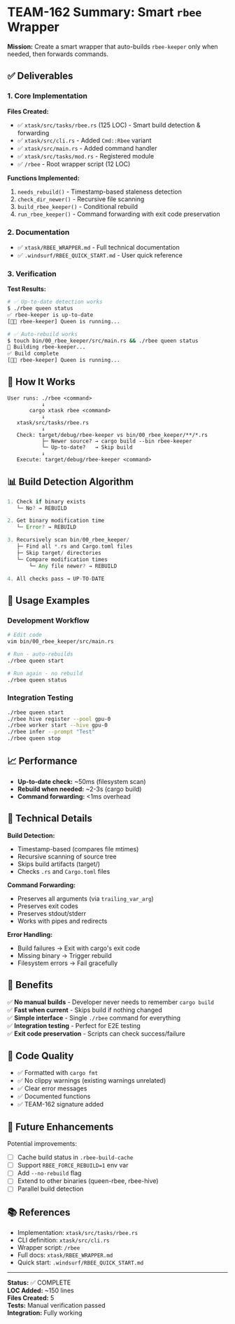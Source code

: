 # TEAM-162 Summary: Smart `rbee` Wrapper

**Mission:** Create a smart wrapper that auto-builds `rbee-keeper` only when needed, then forwards commands.

## ✅ Deliverables

### 1. Core Implementation

**Files Created:**
- ✅ `xtask/src/tasks/rbee.rs` (125 LOC) - Smart build detection & forwarding
- ✅ `xtask/src/cli.rs` - Added `Cmd::Rbee` variant
- ✅ `xtask/src/main.rs` - Added command handler
- ✅ `xtask/src/tasks/mod.rs` - Registered module
- ✅ `/rbee` - Root wrapper script (12 LOC)

**Functions Implemented:**
1. `needs_rebuild()` - Timestamp-based staleness detection
2. `check_dir_newer()` - Recursive file scanning
3. `build_rbee_keeper()` - Conditional rebuild
4. `run_rbee_keeper()` - Command forwarding with exit code preservation

### 2. Documentation

- ✅ `xtask/RBEE_WRAPPER.md` - Full technical documentation
- ✅ `.windsurf/RBEE_QUICK_START.md` - User quick reference

### 3. Verification

**Test Results:**
```bash
# ✅ Up-to-date detection works
$ ./rbee queen status
✅ rbee-keeper is up-to-date
[🧑‍🌾 rbee-keeper] Queen is running...

# ✅ Auto-rebuild works
$ touch bin/00_rbee_keeper/src/main.rs && ./rbee queen status
🔨 Building rbee-keeper...
✅ Build complete
[🧑‍🌾 rbee-keeper] Queen is running...
```

## 🎯 How It Works

```
User runs: ./rbee <command>
           ↓
       cargo xtask rbee <command>
           ↓
   xtask/src/tasks/rbee.rs
           ↓
   Check: target/debug/rbee-keeper vs bin/00_rbee_keeper/**/*.rs
           ├─ Newer source? → cargo build --bin rbee-keeper
           └─ Up-to-date?   → Skip build
           ↓
   Execute: target/debug/rbee-keeper <command>
```

## 📊 Build Detection Algorithm

```rust
1. Check if binary exists
   └─ No? → REBUILD

2. Get binary modification time
   └─ Error? → REBUILD

3. Recursively scan bin/00_rbee_keeper/
   ├─ Find all *.rs and Cargo.toml files
   ├─ Skip target/ directories
   └─ Compare modification times
       └─ Any file newer? → REBUILD

4. All checks pass → UP-TO-DATE
```

## 🚀 Usage Examples

### Development Workflow
```bash
# Edit code
vim bin/00_rbee_keeper/src/main.rs

# Run - auto-rebuilds
./rbee queen start

# Run again - no rebuild
./rbee queen status
```

### Integration Testing
```bash
./rbee queen start
./rbee hive register --pool gpu-0
./rbee worker start --hive gpu-0
./rbee infer --prompt "Test"
./rbee queen stop
```

## 📈 Performance

- **Up-to-date check:** ~50ms (filesystem scan)
- **Rebuild when needed:** ~2-3s (cargo build)
- **Command forwarding:** <1ms overhead

## 🔧 Technical Details

**Build Detection:**
- Timestamp-based (compares file mtimes)
- Recursive scanning of source tree
- Skips build artifacts (target/)
- Checks `.rs` and `Cargo.toml` files

**Command Forwarding:**
- Preserves all arguments (via `trailing_var_arg`)
- Preserves exit codes
- Preserves stdout/stderr
- Works with pipes and redirects

**Error Handling:**
- Build failures → Exit with cargo's exit code
- Missing binary → Trigger rebuild
- Filesystem errors → Fail gracefully

## 🎁 Benefits

✅ **No manual builds** - Developer never needs to remember `cargo build`  
✅ **Fast when current** - Skips build if nothing changed  
✅ **Simple interface** - Single `./rbee` command for everything  
✅ **Integration testing** - Perfect for E2E testing  
✅ **Exit code preservation** - Scripts can check success/failure  

## 📝 Code Quality

- ✅ Formatted with `cargo fmt`
- ✅ No clippy warnings (existing warnings unrelated)
- ✅ Clear error messages
- ✅ Documented functions
- ✅ TEAM-162 signature added

## 🔮 Future Enhancements

Potential improvements:
- [ ] Cache build status in `.rbee-build-cache`
- [ ] Support `RBEE_FORCE_REBUILD=1` env var
- [ ] Add `--no-rebuild` flag
- [ ] Extend to other binaries (queen-rbee, rbee-hive)
- [ ] Parallel build detection

## 📚 References

- Implementation: `xtask/src/tasks/rbee.rs`
- CLI definition: `xtask/src/cli.rs`
- Wrapper script: `/rbee`
- Full docs: `xtask/RBEE_WRAPPER.md`
- Quick start: `.windsurf/RBEE_QUICK_START.md`

---

**Status:** ✅ COMPLETE  
**LOC Added:** ~150 lines  
**Files Created:** 5  
**Tests:** Manual verification passed  
**Integration:** Fully working
